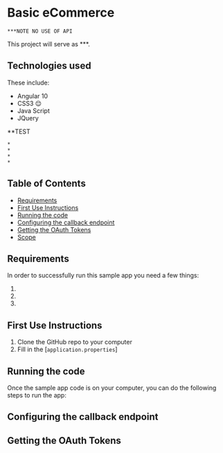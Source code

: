 # Basic eCommerce 	
 
	***NOTE NO USE OF API

This project will serve as ***.

## Technologies used
These include:
  * Angular 10
  * CSS3 :relieved:
  * Java Script
  * JQuery


**TEST

	*
	*
	*
	*

## Table of Contents

* [Requirements](#requirements)
* [First Use Instructions](#first-use-instructions)
* [Running the code](#running-the-code)
* [Configuring the callback endpoint](#configuring-the-callback-endpoint)
* [Getting the OAuth Tokens](#getting-the-oauth-tokens)
* [Scope](#scope)


## Requirements

In order to successfully run this sample app you need a few things:

1. 
2.
3.

## First Use Instructions

1. Clone the GitHub repo to your computer
2. Fill in the [`application.properties`]

## Running the code

Once the sample app code is on your computer, you can do the following steps to run the app:


## Configuring the callback endpoint



## Getting the OAuth Tokens